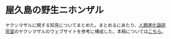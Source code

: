 # 屋久島の野生ニホンザル

ヤクシマザルに関する知見についてまとめた。まとめるにあたり、[人類進化論研究室](https://jinrui.zool.kyoto-u.ac.jp/FuscataHome/yakuzaru.html)のヤクシマザルのウェブサイトを参考に構成した。本稿については[こちら](https://tabutan.github.io/yakuzaru/%E3%81%AF%E3%81%98%E3%82%81%E3%81%AB.html)。
